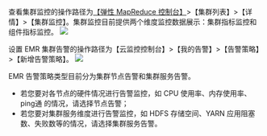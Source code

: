 查看集群监控的操作路径为[【弹性 MapReduce 控制台】](https://console.cloud.tencent.com/emr)>【集群列表】>【详情】>【集群监控】。集群监控目前提供两个维度监控数据展示：集群指标监控和组件指标监控。
![](https://main.qcloudimg.com/raw/2a06d3cb7f627c359cd44e2c1d5307ce.png)

设置 EMR 集群告警的操作路径为【云监控控制台】>【我的告警】>【告警策略】>【新增告警策略】。
![](https://main.qcloudimg.com/raw/4104723492b0c39b9b1b3a4e3bd0a5bc.png)

EMR 告警策略类型目前分为集群节点告警和集群服务告警。

- 若您要对各节点的硬件情况进行告警监控，如 CPU 使用率、内存使用率、ping通 的情况，请选择节点告警；
- 若您要对集群服务维度进行告警监控，如 HDFS 存储空间、YARN 应用阻塞数、失败数等的情况，请选择集群服务告警。